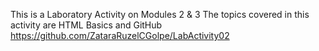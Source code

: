 This is a Laboratory Activity on Modules 2 & 3
The topics covered in this activity are HTML Basics and GitHub
https://github.com/ZataraRuzelCGolpe/LabActivity02
